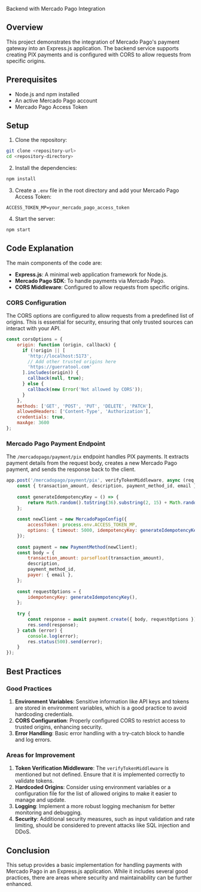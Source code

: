 Backend with Mercado Pago Integration

## Overview

This project demonstrates the integration of Mercado Pago's payment gateway into an Express.js application. The backend service supports creating PIX payments and is configured with CORS to allow requests from specific origins.

## Prerequisites

- Node.js and npm installed
- An active Mercado Pago account
- Mercado Pago Access Token

## Setup

1. Clone the repository:

```bash
git clone <repository-url>
cd <repository-directory>
```

2. Install the dependencies:

```bash
npm install
```

3. Create a `.env` file in the root directory and add your Mercado Pago Access Token:

```
ACCESS_TOKEN_MP=your_mercado_pago_access_token
```

4. Start the server:

```bash
npm start
```

## Code Explanation

The main components of the code are:

- **Express.js**: A minimal web application framework for Node.js.
- **Mercado Pago SDK**: To handle payments via Mercado Pago.
- **CORS Middleware**: Configured to allow requests from specific origins.

### CORS Configuration

The CORS options are configured to allow requests from a predefined list of origins. This is essential for security, ensuring that only trusted sources can interact with your API.

```javascript
const corsOptions = {
    origin: function (origin, callback) {
      if (!origin || [
        'http://localhost:5173',
        // Add other trusted origins here
        'https://guerratool.com'
      ].includes(origin)) {
        callback(null, true);
      } else {
        callback(new Error('Not allowed by CORS'));
      }
    },
    methods: ['GET', 'POST', 'PUT', 'DELETE', 'PATCH'],
    allowedHeaders: ['Content-Type', 'Authorization'],
    credentials: true,
    maxAge: 3600
};
```

### Mercado Pago Payment Endpoint

The `/mercadopago/payment/pix` endpoint handles PIX payments. It extracts payment details from the request body, creates a new Mercado Pago payment, and sends the response back to the client.

```javascript
app.post('/mercadopago/payment/pix', verifyTokenMiddleware, async (req, res) => {
    const { transaction_amount, description, payment_method_id, email } = req.body;
    
    const generateIdempotencyKey = () => {  
        return Math.random().toString(36).substring(2, 15) + Math.random().toString(36).substring(2, 15);
    };
    
    const newClient = new MercadoPagoConfig({ 
        accessToken: process.env.ACCESS_TOKEN_MP, 
        options: { timeout: 5000, idempotencyKey: generateIdempotencyKey() }
    });
    
    const payment = new PaymentMethod(newClient);
    const body = {
        transaction_amount: parseFloat(transaction_amount),
        description,
        payment_method_id,
        payer: { email },
    };
    
    const requestOptions = {
        idempotencyKey: generateIdempotencyKey(),
    };
    
    try {
        const response = await payment.create({ body, requestOptions });
        res.send(response);
    } catch (error) {
        console.log(error);
        res.status(500).send(error);
    }
});
```

## Best Practices

### Good Practices

1. **Environment Variables**: Sensitive information like API keys and tokens are stored in environment variables, which is a good practice to avoid hardcoding credentials.
2. **CORS Configuration**: Properly configured CORS to restrict access to trusted origins, enhancing security.
3. **Error Handling**: Basic error handling with a try-catch block to handle and log errors.

### Areas for Improvement

1. **Token Verification Middleware**: The `verifyTokenMiddleware` is mentioned but not defined. Ensure that it is implemented correctly to validate tokens.
2. **Hardcoded Origins**: Consider using environment variables or a configuration file for the list of allowed origins to make it easier to manage and update.
3. **Logging**: Implement a more robust logging mechanism for better monitoring and debugging.
4. **Security**: Additional security measures, such as input validation and rate limiting, should be considered to prevent attacks like SQL injection and DDoS.

## Conclusion

This setup provides a basic implementation for handling payments with Mercado Pago in an Express.js application. While it includes several good practices, there are areas where security and maintainability can be further enhanced.